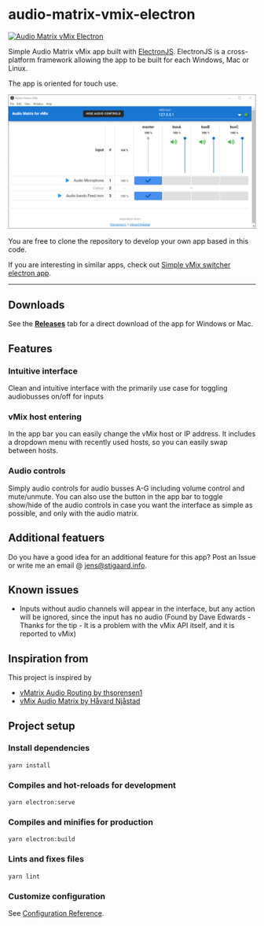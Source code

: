 # audio-matrix-vmix-electron
[![Audio Matrix vMix Electron](https://img.shields.io/github/downloads/jensstigaard/audio-matrix-vmix-electron/total.svg)]()


Simple Audio Matrix vMix app built with [ElectronJS](https://electronjs.org). ElectronJS is a cross-platform framework allowing the app to be built for each Windows, Mac or Linux. 

The app is oriented for touch use.

![Audio Matrix vMix Electron](./readme_assets/overview_050.png "Application overview")

You are free to clone the repository to develop your own app based in this code.

If you are interesting in similar apps, check out [Simple vMix switcher electron app](https://github.com/jensstigaard/simple-vmix-switcher-electron).

-----

## Downloads

See the [**Releases**](../../releases) tab for a direct download of the app for Windows or Mac.

## Features
### Intuitive interface
Clean and intuitive interface with the primarily use case for toggling audiobusses on/off for inputs

### vMix host entering
In the app bar you can easily change the vMix host or IP address.
It includes a dropdown menu with recently used hosts, so you can easily swap between hosts.

### Audio controls
Simply audio controls for audio busses A-G including volume control and mute/unmute.
You can also use the button in the app bar to toggle show/hide of the audio controls in case you want the interface as simple as possible, and only with the audio matrix.

## Additional featuers
Do you have a good idea for an additional feature for this app? Post an Issue or write me an email @ <jens@stigaard.info>.

## Known issues
 - Inputs without audio channels will appear in the interface, but any action will be ignored, since the input has no audio (Found by Dave Edwards - Thanks for the tip - It is a problem with the vMix API itself, and it is reported to vMix)

## Inspiration from
This project is inspired by 
 * [vMatrix Audio Routing by thsorensen1](https://forums.vmix.com/posts/t21233-vMatrix-audio-routing)
 * [vMix Audio Matrix by Håvard Njåstad](https://github.com/Haavard15/vMixAudioMatrix)
        

## Project setup
### Install dependencies
```
yarn install
```

### Compiles and hot-reloads for development
```
yarn electron:serve
```

### Compiles and minifies for production
```
yarn electron:build
```

### Lints and fixes files
```
yarn lint
```

### Customize configuration
See [Configuration Reference](https://cli.vuejs.org/config/).
